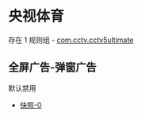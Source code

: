 # 央视体育

存在 1 规则组 - [com.cctv.cctv5ultimate](/src/apps/com.cctv.cctv5ultimate.ts)

## 全屏广告-弹窗广告

默认禁用

- [快照-0](https://i.gkd.li/i/13405159)
